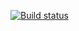 [![Build status](https://ci.appveyor.com/api/projects/status/bjmgi2r3toooku80?svg=true)](https://ci.appveyor.com/project/alekseiKu/dz2-4-bdd)
